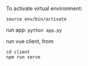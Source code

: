
To activate virtual environment:

```source env/bin/activate```

run app:
```python app.py```

run vue client, from 
```
cd client 
npm run serve
```
